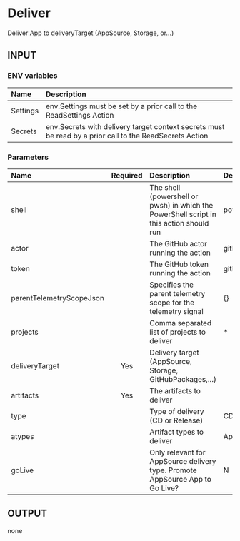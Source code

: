 # Deliver
Deliver App to deliveryTarget (AppSource, Storage, or...)

## INPUT

### ENV variables
| Name | Description |
| :-- | :-- |
| Settings | env.Settings must be set by a prior call to the ReadSettings Action |
| Secrets | env.Secrets with delivery target context secrets must be read by a prior call to the ReadSecrets Action |

### Parameters
| Name | Required | Description | Default value |
| :-- | :-: | :-- | :-- |
| shell | | The shell (powershell or pwsh) in which the PowerShell script in this action should run | powershell |
| actor | | The GitHub actor running the action | github.actor |
| token | | The GitHub token running the action | github.token |
| parentTelemetryScopeJson | | Specifies the parent telemetry scope for the telemetry signal | {} |
| projects | | Comma separated list of projects to deliver | * |
| deliveryTarget | Yes | Delivery target (AppSource, Storage, GitHubPackages,...) | |
| artifacts | Yes | The artifacts to deliver | |
| type | | Type of delivery (CD or Release) | CD |
| atypes | | Artifact types to deliver | Apps,Dependencies,TestApps |
| goLive | | Only relevant for AppSource delivery type. Promote AppSource App to Go Live? | N |

## OUTPUT
none
